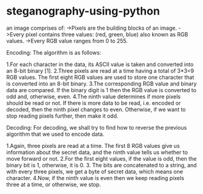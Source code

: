 # steganography-using-python
an image comprises of:
    ->Pixels are the building blocks of an image.
    ->Every pixel contains three values: (red, green, blue) also known as RGB values.
    ->Every RGB value ranges from 0 to 255.

Encoding:
   The algorithm is as follows:

   1.For each character in the data, its ASCII value is taken and converted into an 8-bit binary [1].
   2.Three pixels are read at a time having a total of 3*3=9 RGB values. The first eight RGB values are used to store one character                                        that is converted into an 8-bit binary.
   3.The corresponding RGB value and binary data are compared. If the binary digit is 1 then the RGB value is converted to odd and, otherwise, even.
   4.The ninth value determines if more pixels should be read or not. If there is more data to be read, i.e. encoded or decoded, then the ninth pixel changes to even. Otherwise, if we want to stop reading pixels further, then make it odd.
   
 Decoding:
   For decoding, we shall try to find how to reverse the previous algorithm that we used to encode data.

   1.Again, three pixels are read at a time. The first 8 RGB values give us information about the secret data, and the ninth value tells us whether to move forward or not.
   2.For the first eight values, if the value is odd, then the binary bit is 1, otherwise, it is 0.
   3. The bits are concatenated to a string, and with every three pixels, we get a byte of secret data, which means one character.
   4.Now, if the ninth value is even then we keep reading pixels three at a time, or otherwise, we stop.
